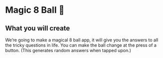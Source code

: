 # Magic 8 Ball 🎱

## What you will create

We’re going to make a magical 8 ball app, it will give you the answers to all the tricky questions in life. You can make the ball change at the press of a button. (This generates random answers when tapped upon.)
